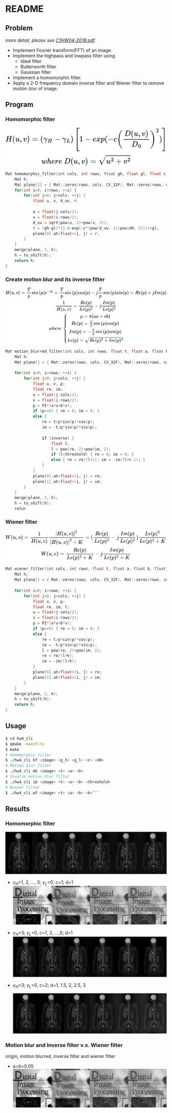 # README  

## Problem  
*more detail, please see [C1HW04-2018.pdf](./C1HW04-2018.pdf).*

* Implement Fourier transform(FFT) of an image.
* Implement the highpass and lowpass filter using
  * Ideal filter
  * Butterworth filter
  * Gaussian filter
* Implement a homomorphic filter.
* Apply a 2-D frequency domain inverse filter and Wiener filter to remove motion blur of image.

## Program  
### Homomorphic filter  
<!-- $$
H(u, v)=(\gamma_H-\gamma_L)\left[ 1-exp(-c\left( \frac{D(u, v)}{D_0} \right)^2) \right]\\
where\ D(u, v)=\sqrt{u^2+v^2}
$$ -->
![](./imgs/hf_equation.png)
```cpp
Mat homomorphic_filter(int cols, int rows, float gh, float gl, float c, float d0) {
    Mat h;
    Mat plane[2] = { Mat::zeros(rows, cols, CV_32F), Mat::zeros(rows, cols, CV_32F) };
    for(int i=0; i<rows; ++i) {
        for(int j=0; j<cols; ++j) {
            float u, v, d_uv, r;

            u = float(j-cols/2);
            v = float(i-rows/2);
            d_uv = sqrt(pow(u, 2)+pow(v, 2));
            r = (gh-gl)*(1.0-exp(-c*(pow(d_uv, 2)/pow(d0, 2))))+gl;
            plane[0].at<float>(i, j) = r;
        }
    }
    merge(plane, 2, h);
    h = to_shift(h);
    return h;
}
```

### Create motion blur and its inverse filter  
<!-- $$
H(u, v)=\frac{T}{p}sin\left( p \right)e^{-jp}=\frac{T}{p}sin\left( p \right)cos(p)-j\frac{T}{p}sin\left( p \right)sin(p)=Re(p)+jIm(p)\\
\frac{1}{H(u, v)}=\frac{Re(p)}{Le(p)^2}-j\frac{Im(p)}{Le(p)^2}\\
where\ \left\{ \begin{array}{cl}
p=\pi(ua+vb) \\
Re(p)=\frac{T}{p}sin\left( p \right)cos(p) \\
Im(p)=-\frac{T}{p}sin\left( p \right)sin(p) \\
Le(p)= \sqrt{Re(p)^2+Im(p)^2}
\end{array} \right.
$$ -->
![](./imgs/motion_blurred_equation.png)

```cpp
Mat motion_blurred_filter(int cols, int rows, float t, float a, float b, bool inverse=false, float threshold=0.0) {
    Mat h;
    Mat plane[] = { Mat::zeros(rows, cols, CV_32F), Mat::zeros(rows, cols, CV_32F) };

    for(int i=0; i<rows; ++i) {
        for(int j=0; j<cols; ++j) {
            float u, v, p;
            float re, im;
            u = float(j-cols/2);
            v = float(i-rows/2);
            p = PI*(a*u+b*v);
            if (p==0) { re = 0; im = 0; }
            else {
                re = t/p*sin(p)*cos(p);
                im = -t/p*sin(p)*sin(p);

                if (inverse) {
                    float l;
                    l = pow(re, 2)+pow(im, 2);
                    if (l<threshold) { re = 0; im = 0; }
                    else { re = re/(l+1); im = -im/(l+0.1); }
                }
            }
            plane[0].at<float>(i, j) = re;
            plane[1].at<float>(i, j) = im;
        }
    }
    merge(plane, 2, h);
    h = to_shift(h);
    retur
```
### Wiener filter  
<!-- $$
W(u, v)=\frac{1}{H(u, v)}\frac{\left| H(u, v) \right|^2}{\left| H(u, v) \right|^2+K}=(\frac{Re(p)}{Le(p)^2}-j\frac{Im(p)}{Le(p)^2})\frac{Le(p)^2}{Le(p)^2+K}\\
W(u,v)=\frac{Re(p)}{Le(p)^2+K}-j\frac{Im(p)}{Le(p)^2+K}
$$ -->
![](./imgs/wiener_filter_equation.png)
```cpp
Mat wiener_filter(int cols, int rows, float t, float a, float b, float k) {
    Mat h;
    Mat plane[] = { Mat::zeros(rows, cols, CV_32F), Mat::zeros(rows, cols, CV_32F) };

    for(int i=0; i<rows; ++i) {
        for(int j=0; j<cols; ++j) {
            float u, v, p;
            float re, im, l;
            u = float(j-cols/2);
            v = float(i-rows/2);
            p = PI*(a*u+b*v);
            if (p==0) { re = 0; im = 0; }
            else {
                re = t/p*sin(p)*cos(p);
                im = -t/p*sin(p)*sin(p);
                l = pow(re, 2)+pow(im, 2);
                re = re/(l+k); 
                im = -im/(l+k);
            }
            plane[0].at<float>(i, j) = re;
            plane[1].at<float>(i, j) = im;
        }
    }
    merge(plane, 2, h);
    h = to_shift(h);
    return h;
}
```

## Usage  
```sh
$ cd hw4_cli
$ qmake -makefile
$ make
# Homomorphic filter
$ ./hw4_cli hf <image> <g_h> <g_l> <c> <d0>
# Motion blur filter
$ ./hw4_cli mb <image> <t> <a> <b>
# Inverse motion blur filter
$ ./hw4_cli ib <image> <t> <a> <b> <threshold>
# Wiener filter
$ ./hw4_cli wf <image> <t> <a> <b> <k>```
```

## Results  
### Homomorphic filter  
![](./imgs/2_diff_g_h.jpg)

* $\gamma_H$=1, 2, ..., 5; $\gamma_L$=0; c=1; d=1
  ![](./imgs/ab_005.jpg)

* $\gamma_H$=3; $\gamma_L$=0, c=1, 2, ...,5; d=1
  ![](./imgs/2_diff_c.jpg)

* $\gamma_H$=3; $\gamma_L$=0, c=2; d=1, 1.5, 2, 2.5, 3
  
  ![](./imgs/2_diff_d.jpg)

### Motion blur and Inverse filter v.s. Wiener filter
origin, motion blurred, inverse filter and wiener filter
* a=b=0.05
  ![](./imgs/ab_005.jpg)
